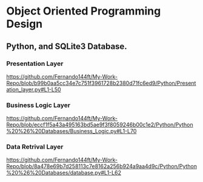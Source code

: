 # Object Oriented Programming Design
## Python, and SQLite3 Database.
### Presentation Layer
https://github.com/Fernando144ft/My-Work-Repo/blob/b99b0aa5cc34e7c751f3961728b2380d71fc6ed9/Python/Presentation_layer.py#L1-L50
### Business Logic Layer
https://github.com/Fernando144ft/My-Work-Repo/blob/eccf1f5a43a495163bd5ae9f3f8059246b00c1e2/Python/Python%20%26%20Databases/Business_Logic.py#L1-L70
### Data Retrival Layer
https://github.com/Fernando144ft/My-Work-Repo/blob/8a478e69b7d258113c7e8162a256b924a9aa4d9c/Python/Python%20%26%20Databases/database.py#L1-L62
